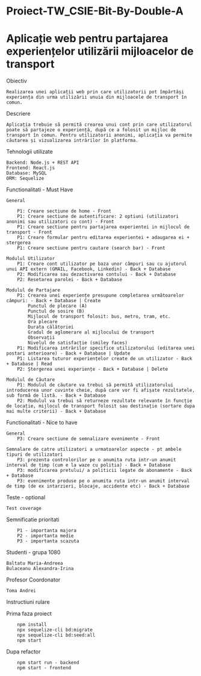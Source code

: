# Proiect-TW_CSIE-Bit-By-Double-A

# Aplicație web pentru partajarea experiențelor utilizării mijloacelor de transport

Obiectiv
        
    Realizarea unei aplicații web prin care utilizatorii pot împărtăși experiența din urma utilizării unuia din mijloacele de transport în comun.

Descriere
    
    Aplicația trebuie să permită crearea unui cont prin care utilizatorul poate să partajeze o experiență, după ce a folosit un mijloc de transport în comun. Pentru utilizatorii anonimi, aplicația va permite căutarea și vizualizarea intrărilor în platforma.

Tehnologii utilizate

    Backend: Node.js + REST API
    Frontend: React.js
    Database: MySQL
    ORM: Sequelize

Functionalitati - Must Have
        
    General
    
        P1: Creare sectiune de home - Front
        P1: Creare sectiune de autentificare: 2 optiuni (utilizatori anonimi sau utilizatori cu cont) - Front
        P1: Creare sectiune pentru partajarea experientei in mijlocul de transport - Front
        P1: Creare formular pentru editarea experientei + adaugarea ei + stergerea
        P1: Creare sectiune pentru cautare (search bar) - Front 
        
    Modulul Utilizator
        P1: Creare cont utilizator pe baza unor câmpuri sau cu ajutorul unui API extern (GMAIL, Facebook, Linkedin) - Back + Database
        P2: Modificarea sau dezactivarea contului - Back + Database
        P2: Resetarea parolei - Back + Database

    Modulul de Partajare
        P1: Crearea unei experiențe presupune completarea următoarelor câmpuri: - Back + Database | Create
            Punctul de plecare (A)
            Punctul de sosire (B)
            Mijlocul de transport folosit: bus, metro, tram, etc.
            Ora plecare
            Durata călătoriei
            Gradul de aglomerare al mijlocului de transport
            Observații
            Nivelul de satisfacție (smiley faces)
        P1: Modificarea intrărilor specifice utilizatorului (editarea unei postari anterioare) - Back + Database | Update
        P1: Listarea tuturor experiențelor create de un utilizator - Back + Database | Read
        P2: Ștergerea unei experiențe - Back + Database | Delete

    Modulul de Căutare 
        P1: Modulul de căutare va trebui să permită utilizatorului introducerea unor cuvinte cheie, după care vor fi afișate rezultatele, sub formă de listă. - Back + Database
        P2: Modulul va trebui să returneze rezultate relevante în funcție de locație, mijlocul de transport folosit sau destinație (sortare dupa mai multe criterii) - Back + Database


Functionalitati - Nice to have
   
    General
        P3: Creare sectiune de semnalizare evenimente - Front

    Semnalare de catre utilizatori a urmatoarelor aspecte - pt ambele tipuri de utilizatori
        P3: prezenta controlorilor pe o anumita ruta intr-un anumit interval de timp (cum e la waze cu politia) - Back + Database
        P3: modificarea pretului/ a politicii legate de abonamente - Back + Database 
        P3: evenimente produse pe o anumita ruta intr-un anumit interval de timp (de ex intarzieri, blocaje, accidente etc) - Back + Database

Teste - optional
   
    Test coverage

Semnificatie prioritati

        P1 - importanta majora
        P2 - importanta medie
        P3 - importanta scazuta

Studenti - grupa 1080

    Baltatu Maria-Andreea
    Bulaceanu Alexandra-Irina

Profesor Coordonator

    Toma Andrei
    
Instructiuni rulare

Prima faza proiect
        
        npm install
        npx sequelize-cli bd:migrate
        npx sequelize-cli bd:seed:all
        npm start
Dupa refactor
        
        npm start run - backend
        npm start - frontend
        
        

